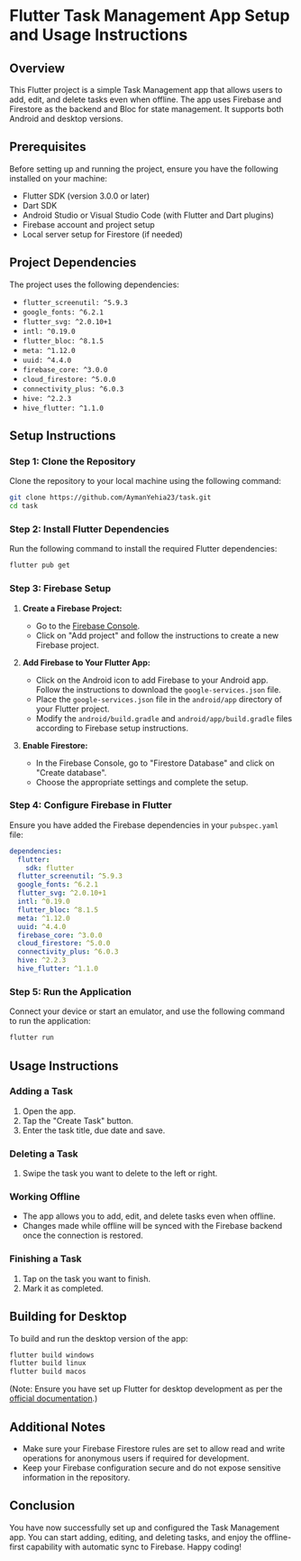 # Flutter Task Management App Setup and Usage Instructions

## Overview
This Flutter project is a simple Task Management app that allows users to add, edit, and delete tasks even when offline. The app uses Firebase and Firestore as the backend and Bloc for state management. It supports both Android and desktop versions.

## Prerequisites
Before setting up and running the project, ensure you have the following installed on your machine:
- Flutter SDK (version 3.0.0 or later)
- Dart SDK
- Android Studio or Visual Studio Code (with Flutter and Dart plugins)
- Firebase account and project setup
- Local server setup for Firestore (if needed)

## Project Dependencies
The project uses the following dependencies:
- `flutter_screenutil: ^5.9.3`
- `google_fonts: ^6.2.1`
- `flutter_svg: ^2.0.10+1`
- `intl: ^0.19.0`
- `flutter_bloc: ^8.1.5`
- `meta: ^1.12.0`
- `uuid: ^4.4.0`
- `firebase_core: ^3.0.0`
- `cloud_firestore: ^5.0.0`
- `connectivity_plus: ^6.0.3`
- `hive: ^2.2.3`
- `hive_flutter: ^1.1.0`

## Setup Instructions

### Step 1: Clone the Repository
Clone the repository to your local machine using the following command:
```bash
git clone https://github.com/AymanYehia23/task.git
cd task
```

### Step 2: Install Flutter Dependencies
Run the following command to install the required Flutter dependencies:
```bash
flutter pub get
```

### Step 3: Firebase Setup
1. **Create a Firebase Project:**
   - Go to the [Firebase Console](https://console.firebase.google.com/).
   - Click on "Add project" and follow the instructions to create a new Firebase project.

2. **Add Firebase to Your Flutter App:**
   - Click on the Android icon to add Firebase to your Android app. Follow the instructions to download the `google-services.json` file.
   - Place the `google-services.json` file in the `android/app` directory of your Flutter project.
   - Modify the `android/build.gradle` and `android/app/build.gradle` files according to Firebase setup instructions.

3. **Enable Firestore:**
   - In the Firebase Console, go to "Firestore Database" and click on "Create database".
   - Choose the appropriate settings and complete the setup.

### Step 4: Configure Firebase in Flutter
Ensure you have added the Firebase dependencies in your `pubspec.yaml` file:
```yaml
dependencies:
  flutter:
    sdk: flutter
  flutter_screenutil: ^5.9.3
  google_fonts: ^6.2.1
  flutter_svg: ^2.0.10+1
  intl: ^0.19.0
  flutter_bloc: ^8.1.5
  meta: ^1.12.0
  uuid: ^4.4.0
  firebase_core: ^3.0.0
  cloud_firestore: ^5.0.0
  connectivity_plus: ^6.0.3
  hive: ^2.2.3
  hive_flutter: ^1.1.0
```

### Step 5: Run the Application
Connect your device or start an emulator, and use the following command to run the application:
```bash
flutter run
```

## Usage Instructions

### Adding a Task
1. Open the app.
2. Tap the "Create Task" button.
3. Enter the task title, due date and save.

### Deleting a Task
1. Swipe the task you want to delete to the left or right.

### Working Offline
- The app allows you to add, edit, and delete tasks even when offline.
- Changes made while offline will be synced with the Firebase backend once the connection is restored.

### Finishing a Task
1. Tap on the task you want to finish.
2. Mark it as completed.

## Building for Desktop
To build and run the desktop version of the app:
```bash
flutter build windows
flutter build linux
flutter build macos
```
(Note: Ensure you have set up Flutter for desktop development as per the [official documentation](https://docs.flutter.dev/desktop).)

## Additional Notes
- Make sure your Firebase Firestore rules are set to allow read and write operations for anonymous users if required for development.
- Keep your Firebase configuration secure and do not expose sensitive information in the repository.

## Conclusion
You have now successfully set up and configured the Task Management app. You can start adding, editing, and deleting tasks, and enjoy the offline-first capability with automatic sync to Firebase. Happy coding!
